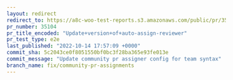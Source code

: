 ```yaml
---
layout: redirect
redirect_to: https://a8c-woo-test-reports.s3.amazonaws.com/public/pr/35104/e2e/index.html
pr_number: 35104
pr_title_encoded: "Update+version+of+auto-assign-reviewer"
pr_test_type: e2e
last_published: "2022-10-14 17:57:09 +0000"
commit_sha: 5c2043ce0f8051550bf0bc3f28ba365e93fe013e
commit_message: "Update community pr assigner config for team syntax"
branch_name: fix/community-pr-assignments
---
```

